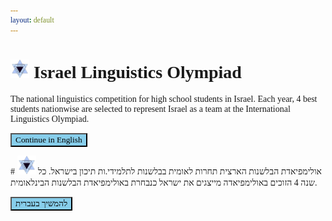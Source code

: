 ```yaml
---
layout: default
---
```


<head>
  <link href='https://fonts.googleapis.com/css?family=Rubik' rel='stylesheet' type='text/css'>
  
<style>
  * {
    font-family: Rubik;
  }
  .button {
    background-color: skyblue;
  }
  he-brew {
    direction: rtl;
    text-align: right;
  }
  
  
</style>
</head>

# <img src="images/LingIsraelLogo.png" width="30"> Israel Linguistics Olympiad
The national linguistics competition for high school students in Israel. Each year, 4 best students nationwise are selected to represent Israel as a team at the International Linguistics Olympiad.

<a href="./english"><button name="button" class="button" onclick="./english">Continue in English</button></a>

<he-brew>
# <img src="images/LingIsraelLogo.png" width="30"> אולימפיאדת הבלשנות הארצית
תחרות לאומית בבלשנות לתלמידי.ות תיכון בישראל. כל שנה 4 הזוכים באולימפיאדה מייצגים את ישראל כנבחרת באולימפיאדת הבלשנות הבינלאומית.
</he-brew>

<a href="./english"><button name="button" class="button" onclick="./hebrew">להמשיך בעברית</button></a>

